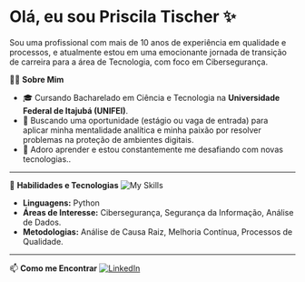 # Olá, eu sou Priscila Tischer ✨

Sou uma profissional com mais de 10 anos de experiência em qualidade e processos, e atualmente estou em uma emocionante jornada de transição de carreira para a área de Tecnologia, com foco em Cibersegurança.

👩‍💻 **Sobre Mim**
- 🎓 Cursando Bacharelado em Ciência e Tecnologia na **Universidade Federal de Itajubá (UNIFEI)**.
- 🎯 Buscando uma oportunidade (estágio ou vaga de entrada) para aplicar minha mentalidade analítica e minha paixão por resolver problemas na proteção de ambientes digitais.
- 🌱 Adoro aprender e estou constantemente me desafiando com novas tecnologias..

---

🚀 **Habilidades e Tecnologias**
![My Skills](https://skillicons.dev/icons?i=py,md,git)
- **Linguagens:** Python 
- **Áreas de Interesse:** Cibersegurança, Segurança da Informação, Análise de Dados.
- **Metodologias:** Análise de Causa Raiz, Melhoria Contínua, Processos de Qualidade.

---

📫 **Como me Encontrar**
[![LinkedIn](https://img.shields.io/badge/LinkedIn-0077B5?style=for-the-badge&logo=linkedin&logoColor=white)](https://www.linkedin.com/in/priscila-tischer/)





